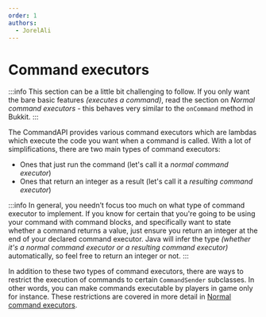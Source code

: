 ```yaml
---
order: 1
authors:
  - JorelAli
---
```


# Command executors

:::info
This section can be a little bit challenging to follow.
If you only want the bare basic features _(executes a command)_, read the section on _Normal command executors_ - this behaves very similar to the `onCommand` method in Bukkit.
:::

The CommandAPI provides various command executors which are lambdas which execute the code you want when a command is called. With a lot of simplifications, there are two main types of command executors:

- Ones that just run the command (let's call it a _normal command executor_)
- Ones that return an integer as a result (let's call it a _resulting command executor_)

:::info
In general, you needn’t focus too much on what type of command executor to implement.
If you know for certain that you're going to be using your command with command blocks, and specifically want to state whether a command returns a value, just ensure you return an integer at the end of your declared command executor.
Java will infer the type _(whether it's a normal command executor or a resulting command executor)_ automatically, so feel free to return an integer or not.
:::

In addition to these two types of command executors, there are ways to restrict the execution of commands to certain `CommandSender` subclasses. In other words, you can make commands executable by players in game only for instance. These restrictions are covered in more detail in [Normal command executors](./normal-executors).